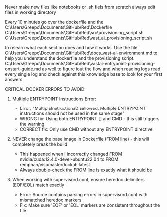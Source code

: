 Never make new files like notebooks or .sh fiels from scratch always edit files in working directory


Every 10 minutes go over the dockerfile and the C:\Users\Greepo\Documents\GitHub\Red\Dockerfile
C:\Users\Greepo\Documents\GitHub\Red\src\provisioning_script.sh
C:\Users\Greepo\Documents\GitHub\Red\vast_ai_provisioning_script.sh

to relearn what each section does and how it works. Use the file C:\Users\Greepo\Documents\GitHub\Red\docs_vast-ai-environment.md to help you understand the dockerfile and the provisioning script. C:\Users\Greepo\Documents\GitHub\Red\vastai-entrypoint-provisioning-onstart-guide.md as well to figure iout the flow and when reading logs read every single log and check against this knowledge base to look for your first answers

CRITICAL DOCKER ERRORS TO AVOID:

1. Multiple ENTRYPOINT Instructions Error:
   - Error: "MultipleInstructionsDisallowed: Multiple ENTRYPOINT instructions should not be used in the same stage"
   - WRONG fix: Using both ENTRYPOINT [] and CMD - this still triggers the warning
   - CORRECT fix: Only use CMD without any ENTRYPOINT directive

2. NEVER change the base image in Dockerfile (FROM line) - this will completely break the build
   - This happened when I incorrectly changed FROM nvidia/cuda:12.4.0-devel-ubuntu22.04 to FROM remphan/visomasterdockah:latest
   - Always double-check the FROM line is exactly what it should be

3. When working with supervisord.conf, ensure heredoc delimiters (EOF/EOL) match exactly
   - Error: Source contains parsing errors in supervisord.conf with mismatched heredoc markers
   - Fix: Make sure 'EOF' or 'EOL' markers are consistent throughout the file